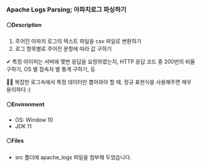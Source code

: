 ### Apache Logs Parsing; 아파치로그 파싱하기

#### ⚪Description
1. 주어진 아파치 로그의 텍스트 파일을 csv 파일로 변환하기
2. 로그 항목별로 주어진 문항에 따라 값 구하기


  ✔ 특정 아이피는 서버에 몇번 응답을 요청하였는지, HTTP 응답 코드 중 200번의 비율 구하기, OS 별 접속자 별 통계 구하기, 등
  
👀👀 복잡한 로그속에서 특정 데이터만 뽑아와야 할 때, 정규 표현식을 사용해주면 매우 용이하다 :) 

  
#### ⚪Environment
  - OS: Window 10
  - JDK 11
  
#### ⚪Files
  - src 폴더에 apache_logs 파일을 첨부해 두었습니다.


